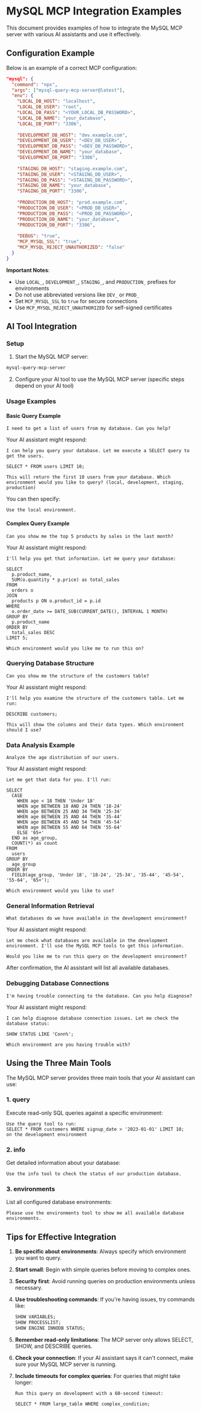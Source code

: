 # MySQL MCP Integration Examples

This document provides examples of how to integrate the MySQL MCP server with various AI assistants and use it effectively.

## Configuration Example

Below is an example of a correct MCP configuration:

```json
"mysql": {
  "command": "npx",
  "args": ["mysql-query-mcp-server@latest"],
  "env": {
    "LOCAL_DB_HOST": "localhost",
    "LOCAL_DB_USER": "root",
    "LOCAL_DB_PASS": "<YOUR_LOCAL_DB_PASSWORD>",
    "LOCAL_DB_NAME": "your_database",
    "LOCAL_DB_PORT": "3306",
    
    "DEVELOPMENT_DB_HOST": "dev.example.com",
    "DEVELOPMENT_DB_USER": "<DEV_DB_USER>",
    "DEVELOPMENT_DB_PASS": "<DEV_DB_PASSWORD>",
    "DEVELOPMENT_DB_NAME": "your_database",
    "DEVELOPMENT_DB_PORT": "3306",
    
    "STAGING_DB_HOST": "staging.example.com",
    "STAGING_DB_USER": "<STAGING_DB_USER>",
    "STAGING_DB_PASS": "<STAGING_DB_PASSWORD>",
    "STAGING_DB_NAME": "your_database",
    "STAGING_DB_PORT": "3306",
    
    "PRODUCTION_DB_HOST": "prod.example.com",
    "PRODUCTION_DB_USER": "<PROD_DB_USER>",
    "PRODUCTION_DB_PASS": "<PROD_DB_PASSWORD>",
    "PRODUCTION_DB_NAME": "your_database",
    "PRODUCTION_DB_PORT": "3306",
    
    "DEBUG": "true",
    "MCP_MYSQL_SSL": "true",
    "MCP_MYSQL_REJECT_UNAUTHORIZED": "false"
  }
}
```

**Important Notes**:
- Use `LOCAL_`, `DEVELOPMENT_`, `STAGING_`, and `PRODUCTION_` prefixes for environments
- Do not use abbreviated versions like `DEV_` or `PROD_`
- Set `MCP_MYSQL_SSL` to `true` for secure connections
- Use `MCP_MYSQL_REJECT_UNAUTHORIZED` for self-signed certificates

## AI Tool Integration

### Setup

1. Start the MySQL MCP server:
```bash
mysql-query-mcp-server
```

2. Configure your AI tool to use the MySQL MCP server (specific steps depend on your AI tool)

### Usage Examples

#### Basic Query Example
```
I need to get a list of users from my database. Can you help?
```

Your AI assistant might respond:
```
I can help you query your database. Let me execute a SELECT query to get the users.

SELECT * FROM users LIMIT 10;

This will return the first 10 users from your database. Which environment would you like to query? (local, development, staging, production)
```

You can then specify:
```
Use the local environment.
```

#### Complex Query Example
```
Can you show me the top 5 products by sales in the last month?
```

Your AI assistant might respond:
```
I'll help you get that information. Let me query your database:

SELECT 
  p.product_name,
  SUM(o.quantity * p.price) as total_sales
FROM 
  orders o
JOIN 
  products p ON o.product_id = p.id
WHERE 
  o.order_date >= DATE_SUB(CURRENT_DATE(), INTERVAL 1 MONTH)
GROUP BY 
  p.product_name
ORDER BY 
  total_sales DESC
LIMIT 5;

Which environment would you like me to run this on?
```

### Querying Database Structure
```
Can you show me the structure of the customers table?
```

Your AI assistant might respond:
```
I'll help you examine the structure of the customers table. Let me run:

DESCRIBE customers;

This will show the columns and their data types. Which environment should I use?
```

### Data Analysis Example
```
Analyze the age distribution of our users.
```

Your AI assistant might respond:
```
Let me get that data for you. I'll run:

SELECT 
  CASE 
    WHEN age < 18 THEN 'Under 18'
    WHEN age BETWEEN 18 AND 24 THEN '18-24'
    WHEN age BETWEEN 25 AND 34 THEN '25-34'
    WHEN age BETWEEN 35 AND 44 THEN '35-44'
    WHEN age BETWEEN 45 AND 54 THEN '45-54'
    WHEN age BETWEEN 55 AND 64 THEN '55-64'
    ELSE '65+' 
  END as age_group,
  COUNT(*) as count
FROM 
  users
GROUP BY 
  age_group
ORDER BY 
  FIELD(age_group, 'Under 18', '18-24', '25-34', '35-44', '45-54', '55-64', '65+');

Which environment would you like to use?
```

### General Information Retrieval
```
What databases do we have available in the development environment?
```

Your AI assistant might respond:
```
Let me check what databases are available in the development environment. I'll use the MySQL MCP tools to get this information.

Would you like me to run this query on the development environment?
```

After confirmation, the AI assistant will list all available databases.

### Debugging Database Connections
```
I'm having trouble connecting to the database. Can you help diagnose?
```

Your AI assistant might respond:
```
I can help diagnose database connection issues. Let me check the database status:

SHOW STATUS LIKE 'Conn%';

Which environment are you having trouble with?
```

## Using the Three Main Tools

The MySQL MCP server provides three main tools that your AI assistant can use:

### 1. query

Execute read-only SQL queries against a specific environment:

```
Use the query tool to run:
SELECT * FROM customers WHERE signup_date > '2023-01-01' LIMIT 10;
on the development environment
```

### 2. info

Get detailed information about your database:

```
Use the info tool to check the status of our production database.
```

### 3. environments

List all configured database environments:

```
Please use the environments tool to show me all available database environments.
```

## Tips for Effective Integration

1. **Be specific about environments**: Always specify which environment you want to query.

2. **Start small**: Begin with simple queries before moving to complex ones.

3. **Security first**: Avoid running queries on production environments unless necessary.

4. **Use troubleshooting commands**: If you're having issues, try commands like:
   ```sql
   SHOW VARIABLES;
   SHOW PROCESSLIST;
   SHOW ENGINE INNODB STATUS;
   ```

5. **Remember read-only limitations**: The MCP server only allows SELECT, SHOW, and DESCRIBE queries.

6. **Check your connection**: If your AI assistant says it can't connect, make sure your MySQL MCP server is running.

7. **Include timeouts for complex queries**: For queries that might take longer:
   ```
   Run this query on development with a 60-second timeout:
   
   SELECT * FROM large_table WHERE complex_condition;
   ``` 